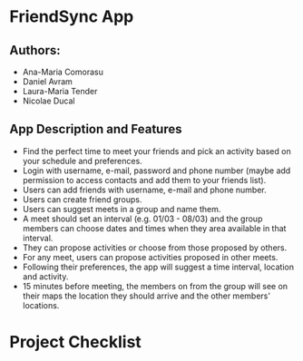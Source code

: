 # FriendSync App

## Authors:
- Ana-Maria Comorasu
- Daniel Avram
- Laura-Maria Tender
- Nicolae Ducal

## App Description and Features
- Find the perfect time to meet your friends and pick an activity based on your schedule and preferences.
- Login with username, e-mail, password and phone number (maybe add permission to access contacts and add them to your friends list).
- Users can add friends with username, e-mail and phone number.
- Users can create friend groups.
- Users can suggest meets in a group and name them.
- A meet should set an interval (e.g. 01/03 - 08/03) and the group members can choose dates and times when they area available in that interval.
- They can propose activities or choose from those proposed by others.
- For any meet, users can propose activities proposed in other meets.
- Following their preferences, the app will suggest a time interval, location and activity.
- 15 minutes before meeting, the members on from the group will see on their maps the location they should arrive and the other members' locations.

# Project Checklist
